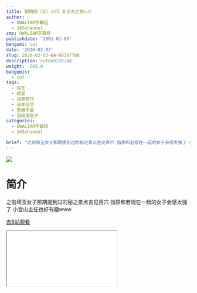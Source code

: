 ```yaml
---
title: 锵锵四（三）人行 北关东之旅cut
author:
  - OWALIAR字幕组
  - 345channel
zmz: OWALIAR字幕组
publishdate: '2001-01-03'
bangumi: cut
date: '2020-02-03'
slug: 2020-02-03-NA-86367788
description: cut&#8226;NA
weight: -203.0
bangumis:
  - cut
tags:
  - 综艺
  - 明星
  - 指原莉乃
  - 日本综艺
  - 若槻千夏
  - 羽田美智子
categories:
  - OWALIAR字幕组
  - 345channel

brief: "之前埼玉女子那期提到过的秘之景点吉见百穴 指原和若规在一起的女子会感太强了 小宫山主任也好有趣www"
---
```

![](https://raw.githubusercontent.com/tcgriffith/owaraisite/master/static/tmpimg/933b3267ab51c433fe8766fc2b33c3174acf53e9.jpg.480.jpg)
# 简介  
之前埼玉女子那期提到过的秘之景点吉见百穴
指原和若规在一起的女子会感太强了 小宫山主任也好有趣www  

[去B站观看](https://www.bilibili.com/video/av86367788/)
<div class ="resp-container"><iframe class="testiframe" src="//player.bilibili.com/player.html?aid=86367788"", scrolling="no", allowfullscreen="true" > </iframe></div> 
